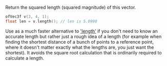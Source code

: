 Return the squared length (squared magnitude) of this vector.

```cpp
ofVec3f v(3, 4, 1);
float len = v.length(); // len is 5.0990
```

Use as a much faster alternative to ['length'](#length) if you don't need to know an accurate length but rather just a rough idea of a length (for example when finding the shortest distance of a bunch of points to a reference point, where it doesn't matter exactly what the lengths are, you just want the shortest). It avoids the square root calculation that is ordinarily required to calculate a length.
